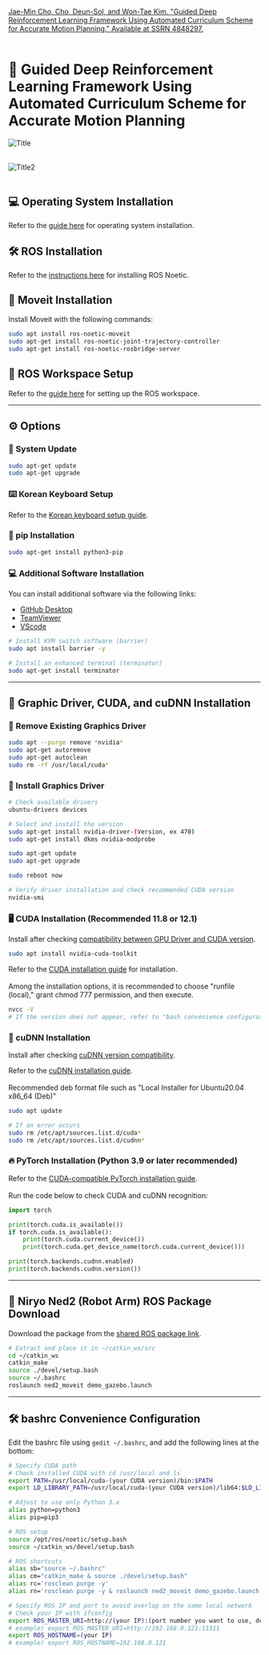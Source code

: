 [Jae-Min Cho, Cho, Deun-Sol, and Won-Tae Kim. "Guided Deep Reinforcement Learning Framework Using Automated Curriculum Scheme for Accurate Motion Planning." Available at SSRN 4848297.](https://papers.ssrn.com/sol3/papers.cfm?abstract_id=4848297)<br><br>
# 🤖 Guided Deep Reinforcement Learning Framework Using Automated Curriculum Scheme for Accurate Motion Planning
![Title](https://github.com/user-attachments/assets/5429e937-7ee4-4db0-82c0-d7888ee563f8)<br><br>

![Title2](https://github.com/user-attachments/assets/d6cb27a6-7fdc-4aaf-8366-89b444d08f34)<br><br>

## 💻 Operating System Installation

Refer to the [guide here](https://blog.naver.com/jm_0820/223001100698) for operating system installation.

## 🛠️ ROS Installation

Refer to the [instructions here](http://wiki.ros.org/noetic/Installation/Ubuntu) for installing ROS Noetic.

## 🦾 Moveit Installation

Install Moveit with the following commands:

```bash
sudo apt install ros-noetic-moveit
sudo apt-get install ros-noetic-joint-trajectory-controller
sudo apt-get install ros-noetic-rosbridge-server
```

## 📁 ROS Workspace Setup

Refer to the [guide here](http://wiki.ros.org/ko/catkin/Tutorials/create_a_workspace) for setting up the ROS workspace.

---------------------------------------------------------

## ⚙️ Options

### 📅 System Update

```bash
sudo apt-get update
sudo apt-get upgrade
```

### ⌨️ Korean Keyboard Setup

Refer to the [Korean keyboard setup guide](https://shanepark.tistory.com/231).

### 🐍 pip Installation

```bash
sudo apt-get install python3-pip
```

### 💻 Additional Software Installation

You can install additional software via the following links:

- [GitHub Desktop](https://gist.github.com/berkorbay/6feda478a00b0432d13f1fc0a50467f1)
- [TeamViewer](https://www.teamviewer.com/ko/download/linux/)
- [VScode](https://code.visualstudio.com/download)

```bash
# Install KVM switch software (barrier)
sudo apt install barrier -y

# Install an enhanced terminal (terminator)
sudo apt-get install terminator
```

---------------------------------------------------------

## 🎨 Graphic Driver, CUDA, and cuDNN Installation

### 🚮 Remove Existing Graphics Driver

```bash
sudo apt --purge remove *nvidia*
sudo apt-get autoremove
sudo apt-get autoclean
sudo rm -rf /usr/local/cuda*
```

### 🎯 Install Graphics Driver

```bash
# Check available drivers
ubuntu-drivers devices

# Select and install the version
sudo apt-get install nvidia-driver-(Version, ex 470)
sudo apt-get install dkms nvidia-modprobe

sudo apt-get update
sudo apt-get upgrade

sudo reboot now

# Verify driver installation and check recommended CUDA version
nvidia-smi
```

### 🖥️ CUDA Installation (Recommended 11.8 or 12.1)

Install after checking [compatibility between GPU Driver and CUDA version](https://docs.nvidia.com/cuda/cuda-toolkit-release-notes/index.html#id4).

```bash
sudo apt install nvidia-cuda-toolkit
```

Refer to the [CUDA installation guide](https://developer.nvidia.com/cuda-toolkit-archive) for installation.<br/><br/>
Among the installation options, it is recommended to choose "runfile (local)," grant chmod 777 permission, and then execute.

```bash
nvcc -V
# If the version does not appear, refer to "bash convenience configuration" 1
```

### 💾 cuDNN Installation

Install after checking [cuDNN version compatibility](https://en.wikipedia.org/wiki/CUDA#GPUs_supported).

Refer to the [cuDNN installation guide](https://developer.nvidia.com/rdp/cudnn-archive).<br/><br/>
Recommended deb format file such as "Local Installer for Ubuntu20.04 x86_64 (Deb)"

```bash
sudo apt update

# If an error occurs
sudo rm /etc/apt/sources.list.d/cuda*
sudo rm /etc/apt/sources.list.d/cudnn*
```

### 🔥 PyTorch Installation (Python 3.9 or later recommended)

Refer to the [CUDA-compatible PyTorch installation guide](https://pytorch.org/get-started/locally/).<br/><br/>
Run the code below to check CUDA and cuDNN recognition:

```python
import torch

print(torch.cuda.is_available())
if torch.cuda.is_available():
    print(torch.cuda.current_device())
    print(torch.cuda.get_device_name(torch.cuda.current_device()))

print(torch.backends.cudnn.enabled)
print(torch.backends.cudnn.version())
```

---------------------------------------------------------

## 🦾 Niryo Ned2 (Robot Arm) ROS Package Download

Download the package from the [shared ROS package link](https://drive.google.com/file/d/1asuf5u0nxEIL4igmGXXH0zTojgIlM7af/view?usp=sharing).

```bash
# Extract and place it in ~/catkin_ws/src
cd ~/catkin_ws
catkin_make
source ./devel/setup.bash
source ~/.bashrc
roslaunch ned2_moveit demo_gazebo.launch
```

---------------------------------------------------------

## 🛠️ bashrc Convenience Configuration

Edit the bashrc file using `gedit ~/.bashrc`, and add the following lines at the bottom:

```bash
# Specify CUDA path
# Check installed CUDA with cd /usr/local and ls
export PATH=/usr/local/cuda-(your CUDA version)/bin:$PATH
export LD_LIBRARY_PATH=/usr/local/cuda-(your CUDA version)/lib64:$LD_LIBRARY_PATH

# Adjust to use only Python 3.x
alias python=python3
alias pip=pip3

# ROS setup
source /opt/ros/noetic/setup.bash
source ~/catkin_ws/devel/setup.bash

# ROS shortcuts
alias sb="source ~/.bashrc"
alias cm="catkin_make & source ./devel/setup.bash"
alias rc='rosclean purge -y'
alias rn='rosclean purge -y & roslaunch ned2_moveit demo_gazebo.launch'

# Specify ROS IP and port to avoid overlap on the same local network
# Check your IP with ifconfig
export ROS_MASTER_URI=http://(your IP):(port number you want to use, default = 11311)
# example) export ROS_MASTER_URI=http://192.168.0.121:11311
export ROS_HOSTNAME=(your IP)
# example) export ROS_HOSTNAME=192.168.0.121
```
